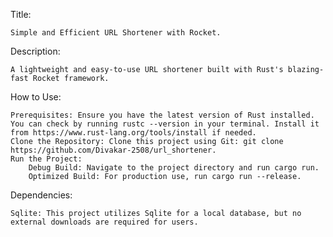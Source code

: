 Title:

    Simple and Efficient URL Shortener with Rocket.
    
Description:

    A lightweight and easy-to-use URL shortener built with Rust's blazing-fast Rocket framework.

How to Use:

    Prerequisites: Ensure you have the latest version of Rust installed. You can check by running rustc --version in your terminal. Install it from https://www.rust-lang.org/tools/install if needed.
    Clone the Repository: Clone this project using Git: git clone https://github.com/Divakar-2508/url_shortener.
    Run the Project:
        Debug Build: Navigate to the project directory and run cargo run.
        Optimized Build: For production use, run cargo run --release.

Dependencies:

    Sqlite: This project utilizes Sqlite for a local database, but no external downloads are required for users.
